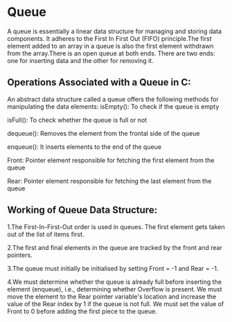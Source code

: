 # Queue

 A queue is essentially a linear data structure for managing and storing data components. It adheres to the First In First Out (FIFO) principle.The first element added to an array in a queue is also the first element withdrawn from the array.There is an open queue at both ends. There are two ends: one for inserting data and the other for removing it.
 
 ## Operations Associated with a Queue in C:
 
 An abstract data structure called a queue offers the following methods for manipulating the data elements:
isEmpty(): To check if the queue is empty

isFull(): To check whether the queue is full or not

dequeue(): Removes the element from the frontal side of the queue

enqueue(): It inserts elements to the end of the queue

Front: Pointer element responsible for fetching the first element from the queue

Rear: Pointer element responsible for fetching the last element from the queue

## Working of Queue Data Structure:

1.The First-In-First-Out order is used in queues. The first element gets taken out of the list of items first.

2.The first and final elements in the queue are tracked by the front and rear pointers.

3.The queue must initially be initialised by setting Front = -1 and Rear = -1.

4.We must determine whether the queue is already full before inserting the element (enqueue), i.e., determining whether Overflow is present. We must move the element to the Rear pointer variable's location and increase the value of the Rear index by 1 if the queue is not full. We must set the value of Front to 0 before adding the first piece to the queue.


